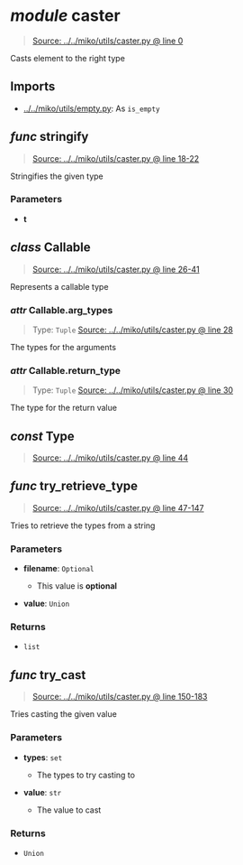 # *module* **caster**

> [Source: ../../miko/utils/caster.py @ line 0](../../miko/utils/caster.py#L0)

Casts element to the right type

## Imports

- [../../miko/utils/empty.py](../../miko/utils/empty.py): As `is_empty`

## *func* **stringify**

> [Source: ../../miko/utils/caster.py @ line 18-22](../../miko/utils/caster.py#L18-L22)

Stringifies the given type

### Parameters

- **t**


## *class* **Callable**

> [Source: ../../miko/utils/caster.py @ line 26-41](../../miko/utils/caster.py#L26-L41)

Represents a callable type

### *attr* Callable.**arg_types**

> Type: `Tuple`
> [Source: ../../miko/utils/caster.py @ line 28](../../miko/utils/caster.py#L28)

The types for the arguments

### *attr* Callable.**return_type**

> Type: `Tuple`
> [Source: ../../miko/utils/caster.py @ line 30](../../miko/utils/caster.py#L30)

The type for the return value

## *const* **Type**

> [Source: ../../miko/utils/caster.py @ line 44](../../miko/utils/caster.py#L44)

## *func* **try_retrieve_type**

> [Source: ../../miko/utils/caster.py @ line 47-147](../../miko/utils/caster.py#L47-L147)

Tries to retrieve the types from a string

### Parameters

- **filename**: `Optional`
  - This value is **optional**


- **value**: `Union`


### Returns

- `list`

## *func* **try_cast**

> [Source: ../../miko/utils/caster.py @ line 150-183](../../miko/utils/caster.py#L150-L183)

Tries casting the given value

### Parameters

- **types**: `set`
  - The types to try casting to


- **value**: `str`
  - The value to cast


### Returns

- `Union`
